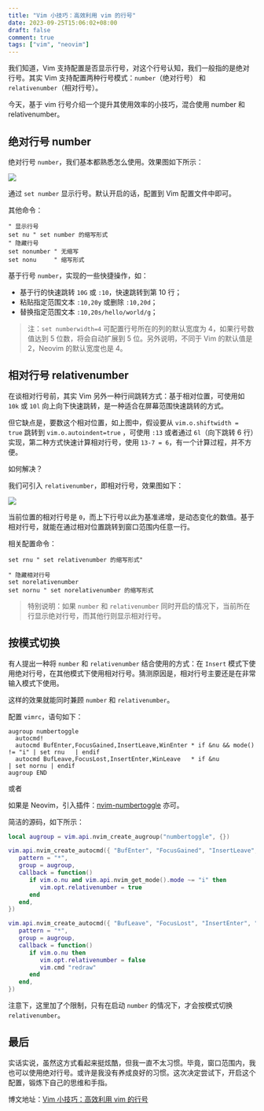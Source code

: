 ```yaml
---
title: "Vim 小技巧：高效利用 vim 的行号"
date: 2023-09-25T15:06:02+08:00
draft: false
comment: true
tags: ["vim", "neovim"]
---
```


我们知道，Vim 支持配置是否显示行号，对这个行号认知，我们一般指的是绝对行号。其实 Vim 支持配置两种行号模式：`number`（绝对行号） 和 `relativenumber`（相对行号）。

今天，基于 vim 行号介绍一个提升其使用效率的小技巧，混合使用 number 和 relativenumber。

## 绝对行号 number

绝对行号 `number`，我们基本都熟悉怎么使用。效果图如下所示： 

![](https://cdn.jsdelivr.net/gh/poloxue/images@main/2023-09-25-vim-tips-how-to-use-number-02.gif)

通过 `set number` 显示行号。默认开启的话，配置到 Vim 配置文件中即可。

其他命令：

```vim
" 显示行号
set nu " set number 的缩写形式
" 隐藏行号
set nonumber " 无缩写
set nonu     " 缩写形式
```

基于行号 `number`，实现的一些快捷操作，如：

- 基于行的快速跳转 `10G` 或 `:10`，快速跳转到第 10 行；
- 粘贴指定范围文本 `:10,20y` 或删除 `:10,20d`；
- 替换指定范围文本 `:10,20s/hello/world/g`；

> 注：`set numberwidth=4` 可配置行号所在的列的默认宽度为 4，如果行号数值达到 5 位数，将会自动扩展到 5 位。另外说明，不同于 Vim 的默认值是 2，Neovim 的默认宽度也是 4。

## 相对行号 relativenumber

在谈相对行号前，其实 Vim 另外一种行间跳转方式：基于相对位置，可使用如 `10k` 或 `10l` 向上向下快速跳转，是一种适合在屏幕范围快速跳转的方式。

但它缺点是，要数这个相对位置，如上图中，假设要从 `vim.o.shiftwidth = true`  跳转到 `vim.o.autoindent=true` ，可使用 `:13` 或者通过 `6l`（向下跳转 6 行）实现，第二种方式快速计算相对行号，使用 `13-7 = 6`，有一个计算过程，并不方便。

如何解决？

我们可引入 `relativenumber`，即相对行号，效果图如下：

![](https://cdn.jsdelivr.net/gh/poloxue/images@main/2023-09-25-vim-tips-how-to-use-number-01.gif)

当前位置的相对行号是 `0`，而上下行号以此为基准递增，是动态变化的数值。基于相对行号，就能在通过相对位置跳转到窗口范围内任意一行。

相关配置命令：

```vim
set rnu " set relativenumber 的缩写形式"

" 隐藏相对行号
set norelativenumber
set nornu " set norelativenumber 的缩写形式
```

> 特别说明：如果 `number` 和 `relativenumber` 同时开启的情况下，当前所在行显示绝对行号，而其他行则显示相对行号。

## 按模式切换

有人提出一种将 `number` 和 `relativenumber` 结合使用的方式：在 `Insert` 模式下使用绝对行号，在其他模式下使用相对行号。猜测原因是，相对行号主要还是在非常输入模式下使用。

这样的效果就能同时兼顾 `number` 和 `relativenumber`。


配置 `vimrc`，语句如下：

```vim
augroup numbertoggle
  autocmd!
  autocmd BufEnter,FocusGained,InsertLeave,WinEnter * if &nu && mode() != "i" | set rnu   | endif
  autocmd BufLeave,FocusLost,InsertEnter,WinLeave   * if &nu                  | set nornu | endif
augroup END
```

或者

如果是 Neovim，引入插件：[nvim-numbertoggle](https://github.com/sitiom/nvim-numbertoggle) 亦可。

简洁的源码，如下所示：

```lua
local augroup = vim.api.nvim_create_augroup("numbertoggle", {})

vim.api.nvim_create_autocmd({ "BufEnter", "FocusGained", "InsertLeave", "CmdlineLeave", "WinEnter" }, {
   pattern = "*",
   group = augroup,
   callback = function()
      if vim.o.nu and vim.api.nvim_get_mode().mode ~= "i" then
         vim.opt.relativenumber = true
      end
   end,
})

vim.api.nvim_create_autocmd({ "BufLeave", "FocusLost", "InsertEnter", "CmdlineEnter", "WinLeave" }, {
   pattern = "*",
   group = augroup,
   callback = function()
      if vim.o.nu then
         vim.opt.relativenumber = false
         vim.cmd "redraw"
      end
   end,
})
```

注意下，这里加了个限制，只有在启动 `number` 的情况下，才会按模式切换 `relativenumber`。

## 最后

实话实说，虽然这方式看起来挺炫酷，但我一直不太习惯。毕竟，窗口范围内，我也可以使用绝对行号。或许是我没有养成良好的习惯。这次决定尝试下，开启这个配置，锻炼下自己的思维和手指。

博文地址：[Vim 小技巧：高效利用 vim 的行号](https://www.poloxue.com/posts/coder/2023-09-25-vim-tips-how-to-use-number/)
